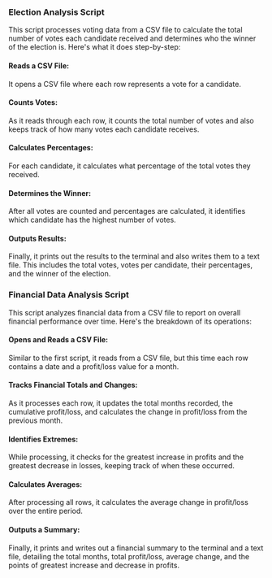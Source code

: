 ### Election Analysis Script
This script processes voting data from a CSV file to calculate the total number of votes each candidate received and determines who the winner of the election is. Here's what it does step-by-step:

#### Reads a CSV File:
It opens a CSV file where each row represents a vote for a candidate.
#### Counts Votes:
As it reads through each row, it counts the total number of votes and also keeps track of how many votes each candidate receives.
#### Calculates Percentages:
For each candidate, it calculates what percentage of the total votes they received.
#### Determines the Winner:
After all votes are counted and percentages are calculated, it identifies which candidate has the highest number of votes.
#### Outputs Results:
Finally, it prints out the results to the terminal and also writes them to a text file. This includes the total votes, votes per candidate, their percentages, and the winner of the election.


### Financial Data Analysis Script
This script analyzes financial data from a CSV file to report on overall financial performance over time. Here's the breakdown of its operations:

#### Opens and Reads a CSV File:
Similar to the first script, it reads from a CSV file, but this time each row contains a date and a profit/loss value for a month.
#### Tracks Financial Totals and Changes:
As it processes each row, it updates the total months recorded, the cumulative profit/loss, and calculates the change in profit/loss from the previous month.
#### Identifies Extremes:
While processing, it checks for the greatest increase in profits and the greatest decrease in losses, keeping track of when these occurred.
#### Calculates Averages:
After processing all rows, it calculates the average change in profit/loss over the entire period.
#### Outputs a Summary:
Finally, it prints and writes out a financial summary to the terminal and a text file, detailing the total months, total profit/loss, average change, and the points of greatest increase and decrease in profits.